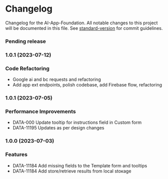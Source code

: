 # Changelog

Changelog for the AI-App-Foundation. All notable changes to this project will be documented in this file. See [standard-version](https://github.com/conventional-changelog/standard-version) for commit guidelines.

### Pending release

### 1.0.1 (2023-07-12)

### Code Refactoring

- Google ai and bc requests and refactoring 
- Add app ext endpoints, polish codebase, add Firebase flow, refactoring 

### 1.0.1 (2023-07-05)

### Performance Improvements

- DATA-000 Update tooltip for instructions field in Custom form 
- DATA-11195 Updates as per design changes 

### 1.0.0 (2023-07-03)

### Features

- DATA-11184 Add missing fields to the Template form and tooltips 
- DATA-11184 Add store/retrieve results from local stoкage 
